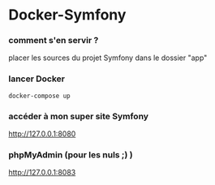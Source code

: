 # Docker-Symfony

### comment s'en servir ?
placer les sources du projet Symfony dans le dossier "app"

### lancer Docker
`docker-compose up`


### accéder à mon super site Symfony
http://127.0.0.1:8080

### phpMyAdmin (pour les nuls ;) )
http://127.0.0.1:8083
